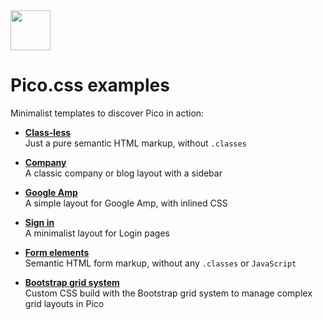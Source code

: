 <a href="https://picocss.com/">
  <img src="https://picocss.com/img/logo.svg" width="64" height="64">
</a>

# Pico.css examples

Minimalist templates to discover Pico in action:

- **[Class-less](https://picocss.com/examples/classless/)**  
  Just a pure semantic HTML markup, without `.classes`

- **[Company](https://picocss.com/examples/company/)**  
  A classic company or blog layout with a sidebar

- **[Google Amp](https://picocss.com/examples/google-amp/)**   
  A simple layout for Google Amp, with inlined CSS

- **[Sign in](https://picocss.com/examples/sign-in/)**  
  A minimalist layout for Login pages

- **[Form elements](https://picocss.com/examples/form-elements/)**  
  Semantic HTML form markup, without any `.classes` or `JavaScript`

- **[Bootstrap grid system](https://picocss.com/examples/bootstrap-grid/)**  
  Custom CSS build with the Bootstrap grid system to manage complex grid layouts in Pico
